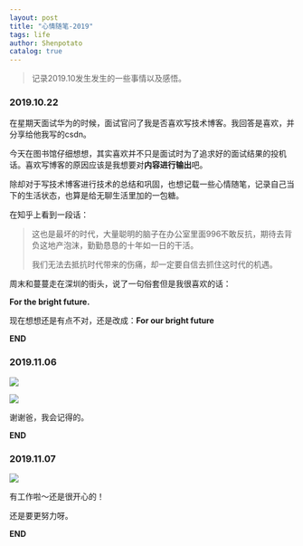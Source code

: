 ```yaml
---
layout: post
title: "心情随笔-2019"
tags: life
author: Shenpotato
catalog: true
---
```




> 记录2019.10发生发生的一些事情以及感悟。

### 2019.10.22

在星期天面试华为的时候，面试官问了我是否喜欢写技术博客。我回答是喜欢，并分享给他我写的csdn。

今天在图书馆仔细想想，其实喜欢并不只是面试时为了追求好的面试结果的投机话。喜欢写博客的原因应该是我想要对**内容进行输出**吧。

除却对于写技术博客进行技术的总结和巩固，也想记载一些心情随笔，记录自己当下的生活状态，也算是给无聊生活里加的一包糖。



在知乎上看到一段话：

> 这也是最坏的时代，大量聪明的脑子在办公室里面996不敢反抗，期待去背负这地产泡沫，勤勤恳恳的十年如一日的干活。
>
> 我们无法去抵抗时代带来的伤痛，却一定要自信去抓住这时代的机遇。

周末和蔓蔓走在深圳的街头，说了一句俗套但是我很喜欢的话：

**For the bright future.** 

现在想想还是有点不对，还是改成：**For our bright future**



**END**



### 2019.11.06

![](https://tva1.sinaimg.cn/large/006y8mN6gy1g8o98kgk1xj30k603wdg8.jpg)

![](https://tva1.sinaimg.cn/large/006y8mN6gy1g8o98p3ntkj30jy03egm3.jpg)

 谢谢爸，我会记得的。



**END**



### 2019.11.07

![](https://tva1.sinaimg.cn/large/006y8mN6gy1g8plsvot3ej31ku0o4aev.jpg)

有工作啦～还是很开心的！

还是要更努力呀。

**END**